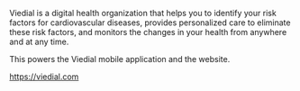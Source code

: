 Viedial is a digital health organization that helps you to identify your risk factors for cardiovascular diseases,  provides personalized care to eliminate these risk factors, and monitors the changes in your health from anywhere and at any time.

This powers the Viedial mobile application and the website.

https://viedial.com
